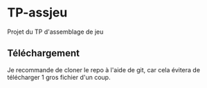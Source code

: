 # TP-assjeu
Projet du TP d'assemblage de jeu

## Téléchargement

Je recommande de cloner le repo à l'aide de git, car cela évitera de télécharger 1 gros fichier d'un coup.
